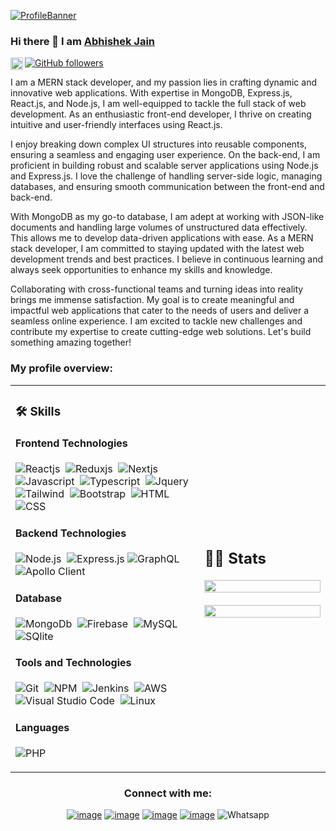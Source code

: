 [![ProfileBanner](https://media.licdn.com/dms/image/D4D16AQE24PIXJOQMuA/profile-displaybackgroundimage-shrink_350_1400/0/1688494253706?e=1701907200&v=beta&t=5tnYHgEpH4pSdaEk6DAqeEhg8DkE322bgt7PskmH3_U)](https://Davekibh.github.io)

### Hi there 👋 I am [Abhishek Jain](https://erabhishek17jain.netlify.app/)

<a href="https://www.linkedin.com/in/erabhishek17jain/">
  <img align="left" alt="Apurv's LinkdeIN" height="20px" src="https://cdn.jsdelivr.net/npm/simple-icons@v3/icons/linkedin.svg" />
</a>

[![GitHub followers](https://img.shields.io/github/followers/erabhishek17jain.svg?style=social&label=Followers)](https://github.com/erabhishek17jain?tab=followers)<br />

<div>
 <p>
I am a MERN stack developer, and my passion lies in crafting dynamic and innovative web applications. With expertise in MongoDB, Express.js, React.js, and Node.js, I am well-equipped to tackle the full stack of web development. As an enthusiastic front-end developer, I thrive on creating intuitive and user-friendly interfaces using React.js.

I enjoy breaking down complex UI structures into reusable components, ensuring a seamless and engaging user experience. On the back-end, I am proficient in building robust and scalable server applications using Node.js and Express.js. I love the challenge of handling server-side logic, managing databases, and ensuring smooth communication between the front-end and back-end.

With MongoDB as my go-to database, I am adept at working with JSON-like documents and handling large volumes of unstructured data effectively. This allows me to develop data-driven applications with ease. As a MERN stack developer, I am committed to staying updated with the latest web development trends and best practices. I believe in continuous learning and always seek opportunities to enhance my skills and knowledge.

Collaborating with cross-functional teams and turning ideas into reality brings me immense satisfaction. My goal is to create meaningful and impactful web applications that cater to the needs of users and deliver a seamless online experience. I am excited to tackle new challenges and contribute my expertise to create cutting-edge web solutions. Let's build something amazing together!

</h4>
</div>

### My profile overview:

<table width="100%" >
 <tr>
    <td width="60%">
     
### 🛠️ Skills

#### Frontend Technologies

![Reactjs](https://img.shields.io/badge/React-white?&logo=react&logoColor=black)&nbsp;
![Reduxjs](https://img.shields.io/badge/Redux-white?style=flat&logo=redux&logoColor=black)&nbsp;
![Nextjs](https://img.shields.io/badge/Next.js-white?style=flat&logo=Next.js&logoColor=black)&nbsp;
![Javascript](https://img.shields.io/badge/JavaScript-white?style=flat&logo=javascript&logoColor=black)&nbsp;
![Typescript](https://img.shields.io/badge/TypeScript-white?style=flat&logo=typescript&logoColor=black)&nbsp;
![Jquery](https://img.shields.io/badge/jQuery-white?style=flat&logo=jquery&logoColor=black)&nbsp;
![Tailwind](https://img.shields.io/badge/Tailwind-white?style=flat&logo=Tailwind+CSS&logoColor=black)&nbsp;
![Bootstrap](https://img.shields.io/badge/-Bootstrap-white?style=flat&logo=bootstrap&logoColor=black)&nbsp;
![HTML](https://img.shields.io/badge/-HTML-white?style=flat&logo=HTML5&logoColor=black)&nbsp;
![CSS](https://img.shields.io/badge/-CSS-white?style=flat&logo=CSS3&logoColor=black)&nbsp;

#### Backend Technologies
![Node.js](https://img.shields.io/badge/-Node.js-white?style=flat&logo=node.js&logoColor=black)&nbsp;
![Express.js](https://img.shields.io/badge/express-white?style=flat&logo=express&logoColor=black)
![GraphQL](https://img.shields.io/badge/GraphQL-white?style=flat&logo=GraphQL&logoColor=black)
![Apollo Client](https://img.shields.io/badge/ApolloClient-white?style=flat&logo=Apollo+GraphQL&logoColor=black)

#### Database

![MongoDb](https://img.shields.io/badge/MongoDb-white?style=flat&logo=mongodb&logoColor=black)&nbsp;
![Firebase](https://img.shields.io/badge/-Firebase-white?style=flat&logo=firebase&logoColor=black)&nbsp;
![MySQL](https://img.shields.io/badge/MySQL-white?style=flat&logo=mysql&logoColor=black)&nbsp;
![SQlite](https://img.shields.io/badge/-SQlite-white?style=flat&logo=sqlite&logoColor=black)&nbsp;

#### Tools and Technologies

![Git](https://img.shields.io/badge/-Git-white?style=flat&logo=git&logoColor=black)&nbsp;
![NPM](https://img.shields.io/badge/npm-white?style=flat&logo=npm&logoColor=black)&nbsp;
![Jenkins](https://img.shields.io/badge/Jenkins-white?style=flat&logo=jenkins&logoColor=black)&nbsp;
![AWS](https://img.shields.io/badge/Amazon_AWS-white?style=flat&logo=amazon-aws&logoColor=black)&nbsp;
![Visual Studio Code](https://img.shields.io/badge/-Visual%20Studio%20Code-white?style=flat&logo=visual-studio-code&logoColor=black)&nbsp;
![Linux](https://img.shields.io/badge/Linux-white?style=flat&logo=linux&logoColor=black)&nbsp;

#### Languages
![PHP](https://img.shields.io/badge/PHP-white?style=flat&logo=PHP&logoColor=black)&nbsp;

</td>
    <td>
  
## 📄📜 Stats

<p align="center">
  <img width="100%" src="https://github-readme-stats.vercel.app/api?username=kaustav202&theme=algolia&show_icons=true&bg_color=transparent&title_color=navy&text_color=black" />
 </br>
 </br>
  <img width="100%" src="https://github-readme-stats.vercel.app/api/top-langs/?username=kaustav202&exclude_repo=Portfolio,HomePal&langs_count=7&layout=compact&bg_color=transparent" />
</p>
     
  </td>
 </tr>
</table>

<h3 align="center">Connect with me:</h3>
<div align="center">

[![image](https://img.shields.io/badge/LinkedIn-0077B5?style=for-the-badge&logo=linkedin&logoColor=white)](https://www.linkedin.com/in/erabhishek17jain/)
[![image](https://img.shields.io/badge/Instagram-E4405F?style=for-the-badge&logo=instagram&logoColor=white)](https://www.instagram.com/erabhishek17jain/)
[![image](https://img.shields.io/badge/Twitter-1DA1F2?style=for-the-badge&logo=twitter&logoColor=white)](https://twitter.com/erabhishek17jain)
[![image](https://img.shields.io/badge/Gmail-D14836?style=for-the-badge&logo=gmail&logoColor=white)](mailto:erabhishek17jain@gmail.com)
![Whatsapp](https://img.shields.io/badge/WhatsApp-25D366?style=for-the-badge&logo=whatsapp&logoColor=white)
</div>
